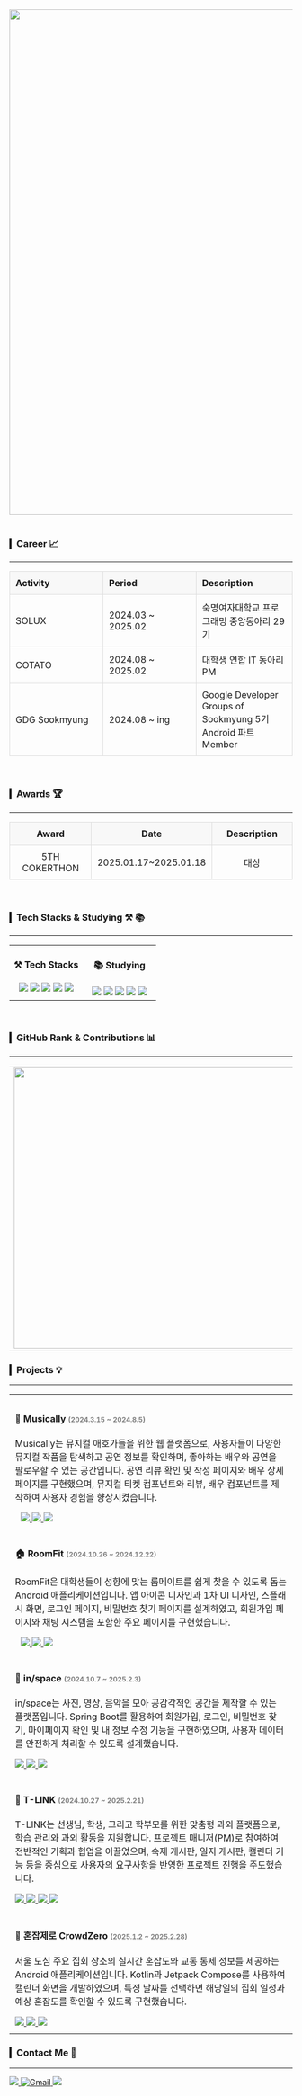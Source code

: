 <div align="center">
  <img src="https://capsule-render.vercel.app/api?type=venom&&color=0:7085B6,100:DEF3F8&height=300&section=header&text=Cho%20Youngseo&animation=fadeIn&fontSize=70&fontColor=000000&stroke=7085B6" width="900"/>
</div>
<br>

### ▎Career 📈
---

<div align="center">
  <table style="border-collapse: collapse; width: 100%; border: none;">
  <tr style="background-color: transparent;">
    <th style="text-align: left; padding: 10px; border: 1px solid #ddd; background-color: #f8f8f8;">Activity</th>
    <th style="text-align: left; padding: 10px; border: 1px solid #ddd; background-color: #f8f8f8;">Period</th>
    <th style="text-align: left; padding: 10px; border: 1px solid #ddd; background-color: #f8f8f8;">Description</th>
  </tr>
  <tr style="background-color: transparent;">
    <td style="padding: 10px; border: 1px solid #ddd; width: 33%;">SOLUX</td>
    <td style="padding: 10px; border: 1px solid #ddd; width: 33%;">2024.03 ~ 2025.02</td>
    <td style="padding: 10px; border: 1px solid #ddd; width: 34%;">숙명여자대학교 프로그래밍 중앙동아리 29기</td>
  </tr>
    <tr style="background-color: transparent;">
    <td style="padding: 10px; border: 1px solid #ddd; width: 33%;">COTATO</td>
    <td style="padding: 10px; border: 1px solid #ddd; width: 33%;">2024.08 ~ 2025.02</td>
    <td style="padding: 10px; border: 1px solid #ddd; width: 34%;">대학생 연합 IT 동아리 PM</td>
  </tr>
  <tr style="background-color: transparent;">
    <td style="padding: 10px; border: 1px solid #ddd; width: 33%;">GDG Sookmyung</td>
    <td style="padding: 10px; border: 1px solid #ddd; width: 33%;">2024.08 ~ ing</td>
    <td style="padding: 10px; border: 1px solid #ddd; width: 34%;">Google Developer Groups of Sookmyung 5기 Android 파트 Member</td>
  </tr>
</table>
</div>
<br>

### ▎Awards 🏆
---

<div align="center">
  <table style="border-collapse: collapse; width: 100%; border: none;">
    <tr style="background-color: transparent;">
      <th style="text-align: center; padding: 10px; border: 1px solid #ddd; background-color: #f8f8f8;">Award</th>
      <th style="text-align: center; padding: 10px; border: 1px solid #ddd; background-color: #f8f8f8;">Date</th>
      <th style="text-align: center; padding: 10px; border: 1px solid #ddd; background-color: #f8f8f8;">Description</th>
    <tr style="background-color: transparent;">
      <td style="text-align: center; padding: 10px; border: 1px solid #ddd; width: 33%;">5TH COKERTHON</td>
      <td style="text-align: center; padding: 10px; border: 1px solid #ddd; width: 33%;">2025.01.17~2025.01.18</td>
      <td style="text-align: center; padding: 10px; border: 1px solid #ddd; width: 34%;">대상</td>
    </tr>
  </table>
</div>
<br>



### ▎Tech Stacks & Studying ⚒️ 📚
---

<div align="center">
  <table style="border-collapse: collapse; width: 100%; border: none;">
    <tr style="border: none;">
      <td style="border: none; vertical-align: top; width: 50%; text-align: center;">
        <h4>⚒️ Tech Stacks</h4>
        <img src="https://img.shields.io/badge/Kotlin-7F52FF?style=for-the-badge&logo=Kotlin&logoColor=white"/>
        <img src="https://img.shields.io/badge/Jetpack%20Compose-4285F4?style=for-the-badge&logo=Jetpack%20Compose&logoColor=white"/>
        <img src="https://img.shields.io/badge/React-61DAFB?style=for-the-badge&logo=React&logoColor=white"/>
        <img src="https://img.shields.io/badge/HTML-E34F26?style=for-the-badge&logo=HTML5&logoColor=white"/>
        <img src="https://img.shields.io/badge/CSS-1572B6?style=for-the-badge&logo=CSS3&logoColor=white"/>
      </td>
<td style="border: none; vertical-align: top; width: 50%; text-align: center;">
  <h4>📚 Studying</h4>
  <img src="https://img.shields.io/badge/Spring-6DB33F?style=for-the-badge&logo=Spring&logoColor=white"/>
  <img src="https://img.shields.io/badge/Kotlin-7F52FF?style=for-the-badge&logo=Kotlin&logoColor=white"/>
  <img src="https://img.shields.io/badge/TypeScript-3178C6?style=for-the-badge&logo=TypeScript&logoColor=white"/>
  <img src="https://img.shields.io/badge/C-A8B9CC?style=for-the-badge&logo=C&logoColor=white"/>
  <img src="https://img.shields.io/badge/Java-007396?style=for-the-badge&logo=CoffeeScript&logoColor=white"/>
</td>
    </tr>
  </table>
</div>
<br>

### ▎GitHub Rank & Contributions 📊
---
<div align="center">
  <table border="0" style="border-collapse: collapse; width: 100%; border: none;">
    <tr style="border: none;">
      <td style="border: none; vertical-align: top; width: 50%; text-align: center;">
        <!-- GitHub Stats -->
        <img src="https://github-readme-stats.vercel.app/api?username=jjwm10625&show_icons=true&theme=graywhite&count_private=true" width="500"/>
      </td>
      <td style="border: none; vertical-align: top; width: 50%; text-align: center;">
        <!-- GitHub Contribution Graph (Custom Theme) -->
        <img src="https://github-readme-activity-graph.vercel.app/graph?username=jjwm10625&bg_color=ffffff&color=000000&line=888888&point=000000&area=false&hide_border=true" width="500"/>
      </td>
    </tr>
  </table>
</div>



 ### ▎Projects 💡  
---

<table style="border-collapse: collapse; width: 100%; border: none; background-color: transparent;">  
  <tr style="background-color: transparent;">  
    <td style="border: none; vertical-align: top; padding: 10px; width: 100%;">  
      <h4>🎵 Musically <span style="font-size: 12px; color: gray;">(2024.3.15 ~ 2024.8.5)</span></h4>  
      <p>  
        Musically는 뮤지컬 애호가들을 위한 웹 플랫폼으로, 사용자들이 다양한 뮤지컬 작품을 탐색하고 공연 정보를 확인하며, 좋아하는 배우와 공연을 팔로우할 수 있는 공간입니다.  
        공연 리뷰 확인 및 작성 페이지와 배우 상세 페이지를 구현했으며, 뮤지컬 티켓 컴포넌트와 리뷰, 배우 컴포넌트를 제작하여 사용자 경험을 향상시켰습니다.  
      </p>  
      <a href="https://github.com/jjwm10625/music-ally-client.git" target="_blank">  
        <img src="https://img.shields.io/badge/GitHub-Musically-181717?style=flat-square&logo=GitHub&logoColor=white" style="margin-left: 10px;"/>  
        <img src="https://img.shields.io/badge/React-61DAFB?style=for-the-badge&logo=React&logoColor=white"/>  
        <img src="https://img.shields.io/badge/TypeScript-3178C6?style=for-the-badge&logo=TypeScript&logoColor=white"/>  
      </a>  
    </td>  
  </tr>  
  <tr style="background-color: transparent;">  
    <td style="border: none; vertical-align: top; padding: 10px; width: 100%;">  
      <h4>🏠 RoomFit <span style="font-size: 12px; color: gray;">(2024.10.26 ~ 2024.12.22)</span></h4>  
      <p>  
        RoomFit은 대학생들이 성향에 맞는 룸메이트를 쉽게 찾을 수 있도록 돕는 Android 애플리케이션입니다.  
        앱 아이콘 디자인과 1차 UI 디자인, 스플래시 화면, 로그인 페이지, 비밀번호 찾기 페이지를 설계하였고, 회원가입 페이지와 채팅 시스템을 포함한 주요 페이지를 구현했습니다.  
      </p>  
      <a href="https://github.com/jjwm10625/Roomfit.git" target="_blank">  
        <img src="https://img.shields.io/badge/GitHub-RoomFit-181717?style=flat-square&logo=GitHub&logoColor=white" style="margin-left: 10px;"/>  
        <img src="https://img.shields.io/badge/Kotlin-7F52FF?style=for-the-badge&logo=Kotlin&logoColor=white"/>  
        <img src="https://img.shields.io/badge/Jetpack%20Compose-4285F4?style=for-the-badge&logo=Jetpack%20Compose&logoColor=white"/>  
      </a>  
    </td>  
  </tr>  
  <tr style="background-color: transparent;">  
    <td style="border: none; vertical-align: top; padding: 10px; width: 100%;">  
      <h4>🌟 in/space <span style="font-size: 12px; color: gray;">(2024.10.7 ~ 2025.2.3)</span></h4>  
      <p>  
        in/space는 사진, 영상, 음악을 모아 공감각적인 공간을 제작할 수 있는 플랫폼입니다.  
        Spring Boot를 활용하여 회원가입, 로그인, 비밀번호 찾기, 마이페이지 확인 및 내 정보 수정 기능을 구현하였으며, 사용자 데이터를 안전하게 처리할 수 있도록 설계했습니다.  
      </p>  
      <a href="https://github.com/2024-2-SOLUX-in-space" target="_blank">  
        <img src="https://img.shields.io/badge/GitHub-in%2Fspace-181717?style=flat-square&logo=GitHub&logoColor=white" />  
        <img src="https://img.shields.io/badge/Spring%20Boot-6DB33F?style=for-the-badge&logo=Spring%20Boot&logoColor=white" />  
        <img src="https://img.shields.io/badge/Swagger-85EA2D?style=for-the-badge&logo=Swagger&logoColor=white" />  
      </a>  
    </td>  
  </tr>  
  <tr style="background-color: transparent;">  
    <td style="border: none; vertical-align: top; padding: 10px; width: 100%;">  
      <h4>📝 T-LINK <span style="font-size: 12px; color: gray;">(2024.10.27 ~ 2025.2.21)</span></h4>  
      <p>  
        T-LINK는 선생님, 학생, 그리고 학부모를 위한 맞춤형 과외 플랫폼으로, 학습 관리와 과외 활동을 지원합니다.  
        프로젝트 매니저(PM)로 참여하여 전반적인 기획과 협업을 이끌었으며, 숙제 게시판, 일지 게시판, 캘린더 기능 등을 중심으로 사용자의 요구사항을 반영한 프로젝트 진행을 주도했습니다.  
      </p>  
      <a href="https://github.com/IT-Cotato/10th-T-LINK-FE" target="_blank">  
        <img src="https://img.shields.io/badge/GitHub-T--LINK-181717?style=flat-square&logo=GitHub&logoColor=white" />  
        <img src="https://img.shields.io/badge/Project%20Manager-217346?style=for-the-badge&logo=ManageIQ&logoColor=white" />  
        <img src="https://img.shields.io/badge/Figma-F24E1E?style=for-the-badge&logo=Figma&logoColor=white" />  
        <img src="https://img.shields.io/badge/Notion-000000?style=for-the-badge&logo=Notion&logoColor=white" />  
      </a>  
    </td>  
  </tr>  
  <tr style="background-color: transparent;">  
    <td style="border: none; vertical-align: top; padding: 10px; width: 100%;">  
      <h4>📍 혼잡제로 CrowdZero <span style="font-size: 12px; color: gray;">(2025.1.2 ~ 2025.2.28)</span></h4>  
      <p>  
        서울 도심 주요 집회 장소의 실시간 혼잡도와 교통 통제 정보를 제공하는 Android 애플리케이션입니다.
        Kotlin과 Jetpack Compose를 사용하여 캘린더 화면을 개발하였으며, 특정 날짜를 선택하면 해당일의 집회 일정과 예상 혼잡도를 확인할 수 있도록 구현했습니다.
      </p>  
      <a href="#" target="_blank">        
        <a href="https://github.com/Team-CrowdZero/CrowdZero-Android" target="_blank">  
        <img src="https://img.shields.io/badge/GitHub-CrowdZero-181717?style=flat-square&logo=GitHub&logoColor=white" />  
        <img src="https://img.shields.io/badge/Android%20Compose-3DDC84?style=for-the-badge&logo=Android&logoColor=white" />  
        <img src="https://img.shields.io/badge/Kotlin-7F52FF?style=for-the-badge&logo=Kotlin&logoColor=white" />  
      </a>  
    </td>  
  </tr>  
</table>



### ▎Contact Me 🦊
---

<div align="left">
  <a href="https://www.instagram.com/zzeroxeo">
    <img src="https://img.shields.io/badge/Instagram-E4405F?style=for-the-badge&logo=Instagram&logoColor=white"/>
  </a>
  <a href="mailto:choyeongseo950@gmail.com" title="Send me an email">
  <img src="https://img.shields.io/badge/Gmail-EA4335?style=for-the-badge&logo=Gmail&logoColor=white" alt="Gmail"/>
  </a>
  <a href="https://velog.io/@jjwm10625/posts">
    <img src="https://img.shields.io/badge/Velog-20C997?style=for-the-badge&logo=Velog&logoColor=white"/>
  </a>
</div>
<br>
